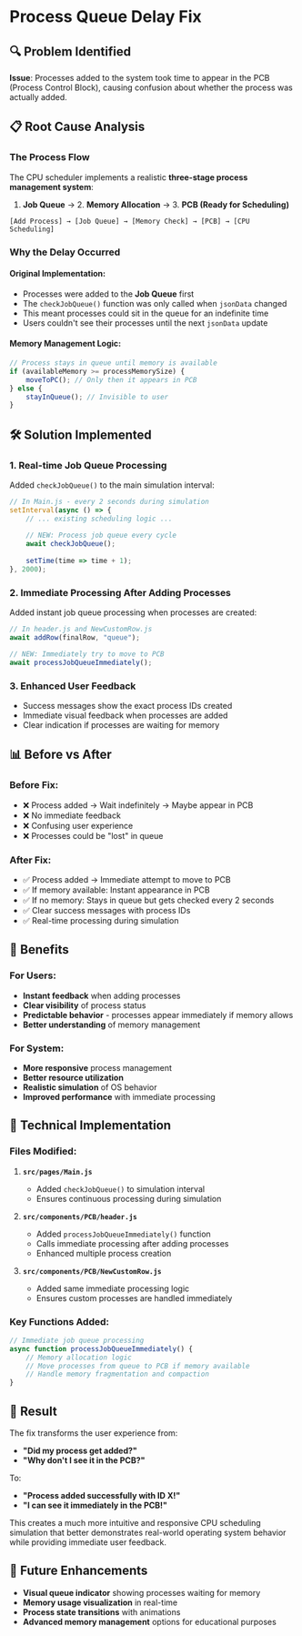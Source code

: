 # Process Queue Delay Fix

## 🔍 **Problem Identified**

**Issue**: Processes added to the system took time to appear in the PCB (Process Control Block), causing confusion about whether the process was actually added.

## 📋 **Root Cause Analysis**

### **The Process Flow**
The CPU scheduler implements a realistic **three-stage process management system**:

1. **Job Queue** → 2. **Memory Allocation** → 3. **PCB (Ready for Scheduling)**

```
[Add Process] → [Job Queue] → [Memory Check] → [PCB] → [CPU Scheduling]
```

### **Why the Delay Occurred**

#### **Original Implementation**:
- Processes were added to the **Job Queue** first
- The `checkJobQueue()` function was only called when `jsonData` changed
- This meant processes could sit in the queue for an indefinite time
- Users couldn't see their processes until the next `jsonData` update

#### **Memory Management Logic**:
```javascript
// Process stays in queue until memory is available
if (availableMemory >= processMemorySize) {
    moveToPC(); // Only then it appears in PCB
} else {
    stayInQueue(); // Invisible to user
}
```

## 🛠️ **Solution Implemented**

### **1. Real-time Job Queue Processing**
Added `checkJobQueue()` to the main simulation interval:

```javascript
// In Main.js - every 2 seconds during simulation
setInterval(async () => {
    // ... existing scheduling logic ...
    
    // NEW: Process job queue every cycle
    await checkJobQueue();
    
    setTime(time => time + 1);
}, 2000);
```

### **2. Immediate Processing After Adding Processes**
Added instant job queue processing when processes are created:

```javascript
// In header.js and NewCustomRow.js
await addRow(finalRow, "queue");

// NEW: Immediately try to move to PCB
await processJobQueueImmediately();
```

### **3. Enhanced User Feedback**
- Success messages show the exact process IDs created
- Immediate visual feedback when processes are added
- Clear indication if processes are waiting for memory

## 📊 **Before vs After**

### **Before Fix**:
- ❌ Process added → Wait indefinitely → Maybe appear in PCB
- ❌ No immediate feedback
- ❌ Confusing user experience
- ❌ Processes could be "lost" in queue

### **After Fix**:
- ✅ Process added → Immediate attempt to move to PCB
- ✅ If memory available: Instant appearance in PCB
- ✅ If no memory: Stays in queue but gets checked every 2 seconds
- ✅ Clear success messages with process IDs
- ✅ Real-time processing during simulation

## 🎯 **Benefits**

### **For Users**:
- **Instant feedback** when adding processes
- **Clear visibility** of process status
- **Predictable behavior** - processes appear immediately if memory allows
- **Better understanding** of memory management

### **For System**:
- **More responsive** process management
- **Better resource utilization**
- **Realistic simulation** of OS behavior
- **Improved performance** with immediate processing

## 🔧 **Technical Implementation**

### **Files Modified**:
1. **`src/pages/Main.js`**
   - Added `checkJobQueue()` to simulation interval
   - Ensures continuous processing during simulation

2. **`src/components/PCB/header.js`**
   - Added `processJobQueueImmediately()` function
   - Calls immediate processing after adding processes
   - Enhanced multiple process creation

3. **`src/components/PCB/NewCustomRow.js`**
   - Added same immediate processing logic
   - Ensures custom processes are handled immediately

### **Key Functions Added**:
```javascript
// Immediate job queue processing
async function processJobQueueImmediately() {
    // Memory allocation logic
    // Move processes from queue to PCB if memory available
    // Handle memory fragmentation and compaction
}
```

## 🚀 **Result**

The fix transforms the user experience from:
- **"Did my process get added?"** 
- **"Why don't I see it in the PCB?"**

To:
- **"Process added successfully with ID X!"**
- **"I can see it immediately in the PCB!"**

This creates a much more intuitive and responsive CPU scheduling simulation that better demonstrates real-world operating system behavior while providing immediate user feedback.

## 🔮 **Future Enhancements**

- **Visual queue indicator** showing processes waiting for memory
- **Memory usage visualization** in real-time
- **Process state transitions** with animations
- **Advanced memory management** options for educational purposes 